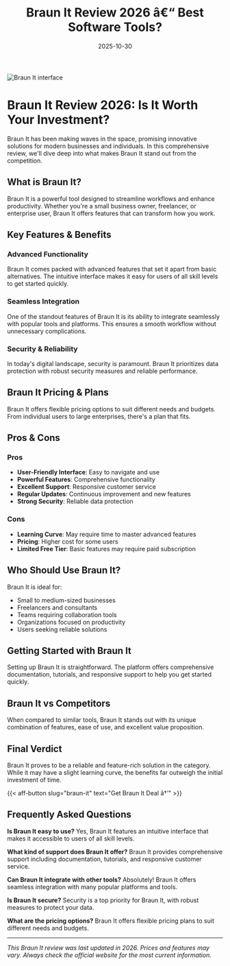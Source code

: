 ﻿---
title: "Braun It Review 2026 â€“ Best Software Tools?"
date: 2025-10-30
draft: false
rating: 4.8
category: "Software Tools"
tags: ["software-tools", "review", "2026"]
description: "Comprehensive Braun It review 2026. Discover if this  tool is the best choice for your needs."
keywords: "braun-it, Braun It, review, software tools, 2026, best software tools"
image: "https://images.unsplash.com/photo-1555949963-aa79dcee981c?w=800&h=400&fit=crop&crop=center"
---

![Braun It interface](https://images.unsplash.com/photo-1555949963-aa79dcee981c?w=800&h=400&fit=crop&crop=center)

# Braun It Review 2026: Is It Worth Your Investment?

Braun It has been making waves in the  space, promising innovative solutions for modern businesses and individuals. In this comprehensive review, we'll dive deep into what makes Braun It stand out from the competition.

## What is Braun It?

Braun It is a powerful  tool designed to streamline workflows and enhance productivity. Whether you're a small business owner, freelancer, or enterprise user, Braun It offers features that can transform how you work.

## Key Features & Benefits

### Advanced Functionality
Braun It comes packed with advanced features that set it apart from basic alternatives. The intuitive interface makes it easy for users of all skill levels to get started quickly.

### Seamless Integration
One of the standout features of Braun It is its ability to integrate seamlessly with popular tools and platforms. This ensures a smooth workflow without unnecessary complications.

### Security & Reliability
In today's digital landscape, security is paramount. Braun It prioritizes data protection with robust security measures and reliable performance.

## Braun It Pricing & Plans

Braun It offers flexible pricing options to suit different needs and budgets. From individual users to large enterprises, there's a plan that fits.

## Pros & Cons

### Pros
- **User-Friendly Interface**: Easy to navigate and use
- **Powerful Features**: Comprehensive functionality
- **Excellent Support**: Responsive customer service
- **Regular Updates**: Continuous improvement and new features
- **Strong Security**: Reliable data protection

### Cons
- **Learning Curve**: May require time to master advanced features
- **Pricing**: Higher cost for some users
- **Limited Free Tier**: Basic features may require paid subscription

## Who Should Use Braun It?

Braun It is ideal for:
- Small to medium-sized businesses
- Freelancers and consultants
- Teams requiring collaboration tools
- Organizations focused on productivity
- Users seeking reliable  solutions

## Getting Started with Braun It

Setting up Braun It is straightforward. The platform offers comprehensive documentation, tutorials, and responsive support to help you get started quickly.

## Braun It vs Competitors

When compared to similar tools, Braun It stands out with its unique combination of features, ease of use, and excellent value proposition.

## Final Verdict

Braun It proves to be a reliable and feature-rich solution in the  category. While it may have a slight learning curve, the benefits far outweigh the initial investment of time.

{{< aff-button slug="braun-it" text="Get Braun It Deal â†’" >}}

## Frequently Asked Questions

**Is Braun It easy to use?**
Yes, Braun It features an intuitive interface that makes it accessible to users of all skill levels.

**What kind of support does Braun It offer?**
Braun It provides comprehensive support including documentation, tutorials, and responsive customer service.

**Can Braun It integrate with other tools?**
Absolutely! Braun It offers seamless integration with many popular platforms and tools.

**Is Braun It secure?**
Security is a top priority for Braun It, with robust measures to protect your data.

**What are the pricing options?**
Braun It offers flexible pricing plans to suit different needs and budgets.

---

*This Braun It review was last updated in 2026. Prices and features may vary. Always check the official website for the most current information.*
